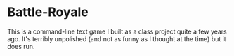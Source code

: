 # Battle-Royale

This is a command-line text game I built as a class project quite a few years ago. It's terribly unpolished
(and not as funny as I thought at the time) but it does run.
